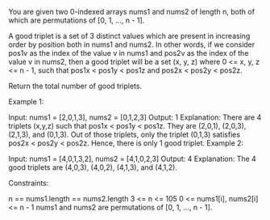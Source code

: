 You are given two 0-indexed arrays nums1 and nums2 of length n, both of which are permutations of [0, 1, ..., n - 1].

A good triplet is a set of 3 distinct values which are present in increasing order by position both in nums1 and nums2. In other words, if we consider pos1v as the index of the value v in nums1 and pos2v as the index of the value v in nums2, then a good triplet will be a set (x, y, z) where 0 <= x, y, z <= n - 1, such that pos1x < pos1y < pos1z and pos2x < pos2y < pos2z.

Return the total number of good triplets.

Example 1:

Input: nums1 = [2,0,1,3], nums2 = [0,1,2,3]
Output: 1
Explanation:
There are 4 triplets (x,y,z) such that pos1x < pos1y < pos1z. They are (2,0,1), (2,0,3), (2,1,3), and (0,1,3).
Out of those triplets, only the triplet (0,1,3) satisfies pos2x < pos2y < pos2z. Hence, there is only 1 good triplet.
Example 2:

Input: nums1 = [4,0,1,3,2], nums2 = [4,1,0,2,3]
Output: 4
Explanation: The 4 good triplets are (4,0,3), (4,0,2), (4,1,3), and (4,1,2).

Constraints:

n == nums1.length == nums2.length
3 <= n <= 105
0 <= nums1[i], nums2[i] <= n - 1
nums1 and nums2 are permutations of [0, 1, ..., n - 1].
